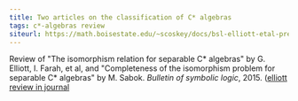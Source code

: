 ```yaml
---
title: Two articles on the classification of C* algebras
tags: c*-algebras review
siteurl: https://math.boisestate.edu/~scoskey/docs/bsl-elliott-etal-preprint.pdf
---
```


Review of "The isomorphism relation for separable C\* algebras" by G. Elliott, I. Farah, et al, and "Completeness of the isomorphism problem for separable C\* algebras" by M. Sabok. *Bulletin of symbolic logic*, 2015. ([elliott review in journal](https://dx.doi.org/10.1017/bsl.2015.33)
